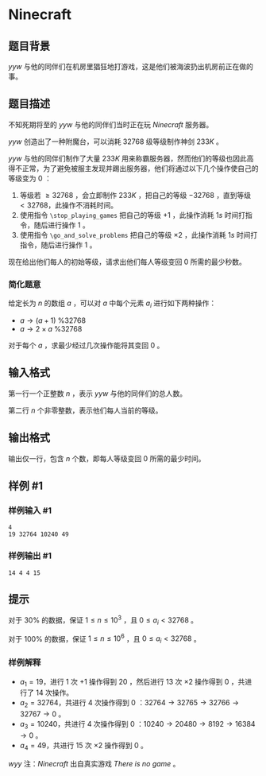 # Ninecraft

## 题目背景

$yyw$ 与他的同伴们在机房里猖狂地打游戏，这是他们被海波扔出机房前正在做的事。

## 题目描述

不知死期将至的 $yyw$ 与他的同伴们当时正在玩 $Ninecraft$ 服务器。

$yyw$ 创造出了一种附魔台，可以消耗 $32768$ 级等级制作神剑 $233K$ 。

 $yyw$ 与他的同伴们制作了大量 $233K$ 用来称霸服务器，然而他们的等级也因此高得不正常，为了避免被服主发现并踢出服务器，他们将通过以下几个操作使自己的等级变为 $0$ ：

1. 等级若 $\ge32768$ ，会立即制作 $233K$ ，把自己的等级 $-32768$ ，直到等级 $<32768$，此操作不消耗时间。
2. 使用指令 ``\stop_playing_games`` 把自己的等级 $+1$ ，此操作消耗 $1s$ 时间打指令，随后进行操作 $1$ 。
3. 使用指令 ``\go_and_solve_problems`` 把自己的等级 $\times 2$ ，此操作消耗 $1s$ 时间打指令，随后进行操作 $1$ 。

现在给出他们每人的初始等级，请求出他们每人等级变回 $0$ 所需的最少秒数。

### 简化题意

给定长为 $n$ 的数组 $a$ ，可以对 $a$ 中每个元素 $a_i$ 进行如下两种操作：

- $a \rightarrow\left(a+1\right)\ \% 32768$
- $a \rightarrow 2\times a\ \% 32768$

对于每个 $a$ ，求最少经过几次操作能将其变回 $0$ 。

## 输入格式

第一行一个正整数 $n$ ，表示 $yyw$ 与他的同伴们的总人数。

第二行 $n$ 个非零整数，表示他们每人当前的等级。

## 输出格式

输出仅一行，包含 $n$ 个数，即每人等级变回 $0$ 所需的最少时间。

## 样例 #1

### 样例输入 #1

```
4
19 32764 10240 49
```

### 样例输出 #1

```
14 4 4 15
```

## 提示

对于 $30\%$ 的数据，保证 $1\le n\le 10^3$ ，且 $0\le a_i < 32768$ 。

对于 $100\%$ 的数据，保证 $1\le n\le 10^6$ ，且 $0\le a_i < 32768$ 。

### 样例解释

- $a_1=19$，进行 $1$ 次 $+1$ 操作得到 $20$ ，然后进行 $13$ 次 $\times2$ 操作得到 $0$ ，共进行了 $14$ 次操作。
- $a_2=32764$，共进行 $4$ 次操作得到 $0$ ：$32764\rightarrow32765\rightarrow32766\rightarrow32767\rightarrow0$ 。
- $a_3=10240$，共进行 $4$ 次操作得到 $0$ ：$10240\rightarrow20480\rightarrow8192\rightarrow16384\rightarrow0$ 。
- $a_4=49$，共进行 $15$ 次 $\times2$ 操作得到 $0$ 。

$wyy$ 注：$Ninecraft$ 出自真实游戏 $There\ is\ no\ game$ 。

